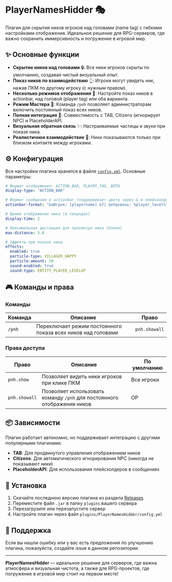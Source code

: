 # PlayerNamesHidder 🎭

Плагин для скрытия ников игроков над головами (name tag) с гибкими настройками отображения. Идеальное решение для RPG-серверов, где важно сохранить иммерсивность и погружение в игровой мир.

## ✨ Основные функции

-   **Скрытие ников над головами** 🔒: Все ники игроков скрыты по умолчанию, создавая чистый визуальный опыт.
-   **Показ ников по взаимодействию** 👆: Игроки могут увидеть ник, нажав ПКМ по другому игроку (с нужным правом).
-   **Несколько режимов отображения** 🎨: Настройте показ ников в actionbar, над головой (player tag) или оба варианта.
-   **Режим Мастера** 👀: Команда `/pnh` позволяет администраторам включить постоянный показ всех ников.
-   **Полная интеграция** 🤝: Совместимость с TAB, Citizens (игнорирует NPC) и PlaceholderAPI.
-   **Визуальная обратная связь** ✨: Настраиваемые частицы и звуки при показе ника.
-   **Реалистичное взаимодействие** 📏: Ники показываются только при близком контакте между игроками.

## ⚙️ Конфигурация

Все настройки плагина хранятся в файле [`config.yml`](config.yml). Основные параметры:

```yaml
# Формат отображения: ACTION_BAR, PLAYER_TAG, BOTH
display-type: "ACTION_BAR"

# Формат сообщения в actionbar (поддерживает цвета через & и плейсхолдеры)
actionbar-format: "&aИгрок: [playername] &7| &eУровень: %player_level%"

# Время отображения ника (в секундах)
display-time: 2

# Максимальная дистанция для просмотра ника (блоки)
max-distance: 5.0

# Эффекты при показе ника
effects:
  enabled: true
  particle-type: VILLAGER_HAPPY
  particle-amount: 10
  sound-enabled: true
  sound-type: ENTITY_PLAYER_LEVELUP
```

## 🎮 Команды и права

### Команды

| Команда | Описание | Право |
|---------|----------|-------|
| `/pnh` | Переключает режим постоянного показа всех ников над головами | `pnh.showall` |

### Права доступа

| Право | Описание | По умолчанию |
|-------|----------|--------------|
| `pnh.show` | Позволяет видеть ники игроков при клике ПКМ | Все игроки |
| `pnh.showall` | Позволяет использовать команду `/pnh` для постоянного отображения ников | OP |

## 📦 Зависимости

Плагин работает автономно, но поддерживает интеграцию с другими популярными плагинами:

-   **TAB**: Для продвинутого управления отображением ников
-   **Citizens**: Для автоматического игнорирования NPC (никогда не показывают ники)
-   **PlaceholderAPI**: Для использования плейсхолдеров в сообщениях

## 🔄 Установка

1.  Скачайте последнюю версию плагина из раздела [Releases](https://github.com/PlayerNamesHidder_2/releases)
2.  Переместите файл `.jar` в папку `plugins` вашего сервера
3.  Перезагрузите или перезапустите сервер
4.  Настройте плагин через файл `plugins/PlayerNamesHidder/config.yml`

## 🤝 Поддержка

Если вы нашли ошибку или у вас есть предложения по улучшению плагина, пожалуйста, создайте issue в данном репозитории.

---

**PlayerNamesHidder** — идеальное решение для серверов, где важна атмосфера и визуальная чистота, а также для RPG-проектов, где погружение в игровой мир стоит на первом месте!
